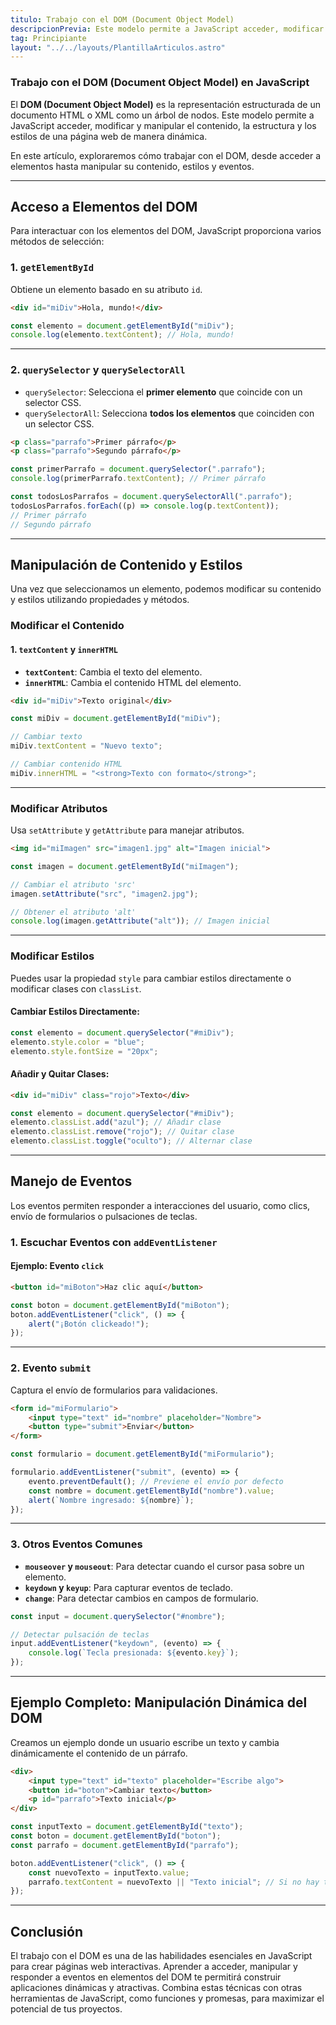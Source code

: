 ```yaml
---
titulo: Trabajo con el DOM (Document Object Model)
descripcionPrevia: Este modelo permite a JavaScript acceder, modificar y manipular el contenido, la estructura y los estilos de una página web de manera dinámica.
tag: Principiante
layout: "../../layouts/PlantillaArticulos.astro"
---
```



### Trabajo con el DOM (Document Object Model) en JavaScript

El **DOM (Document Object Model)** es la representación estructurada de un documento HTML o XML como un árbol de nodos. Este modelo permite a JavaScript acceder, modificar y manipular el contenido, la estructura y los estilos de una página web de manera dinámica.

En este artículo, exploraremos cómo trabajar con el DOM, desde acceder a elementos hasta manipular su contenido, estilos y eventos.

---

## Acceso a Elementos del DOM

Para interactuar con los elementos del DOM, JavaScript proporciona varios métodos de selección:

### 1. `getElementById`
Obtiene un elemento basado en su atributo `id`.

```html
<div id="miDiv">Hola, mundo!</div>
```

```javascript
const elemento = document.getElementById("miDiv");
console.log(elemento.textContent); // Hola, mundo!
```

---

### 2. `querySelector` y `querySelectorAll`
- `querySelector`: Selecciona el **primer elemento** que coincide con un selector CSS.
- `querySelectorAll`: Selecciona **todos los elementos** que coinciden con un selector CSS.

```html
<p class="parrafo">Primer párrafo</p>
<p class="parrafo">Segundo párrafo</p>
```

```javascript
const primerParrafo = document.querySelector(".parrafo");
console.log(primerParrafo.textContent); // Primer párrafo

const todosLosParrafos = document.querySelectorAll(".parrafo");
todosLosParrafos.forEach((p) => console.log(p.textContent));
// Primer párrafo
// Segundo párrafo
```

---

## Manipulación de Contenido y Estilos

Una vez que seleccionamos un elemento, podemos modificar su contenido y estilos utilizando propiedades y métodos.

### Modificar el Contenido
#### 1. `textContent` y `innerHTML`
- **`textContent`**: Cambia el texto del elemento.
- **`innerHTML`**: Cambia el contenido HTML del elemento.

```html
<div id="miDiv">Texto original</div>
```

```javascript
const miDiv = document.getElementById("miDiv");

// Cambiar texto
miDiv.textContent = "Nuevo texto";

// Cambiar contenido HTML
miDiv.innerHTML = "<strong>Texto con formato</strong>";
```

---

### Modificar Atributos
Usa `setAttribute` y `getAttribute` para manejar atributos.

```html
<img id="miImagen" src="imagen1.jpg" alt="Imagen inicial">
```

```javascript
const imagen = document.getElementById("miImagen");

// Cambiar el atributo 'src'
imagen.setAttribute("src", "imagen2.jpg");

// Obtener el atributo 'alt'
console.log(imagen.getAttribute("alt")); // Imagen inicial
```

---

### Modificar Estilos
Puedes usar la propiedad `style` para cambiar estilos directamente o modificar clases con `classList`.

#### Cambiar Estilos Directamente:
```javascript
const elemento = document.querySelector("#miDiv");
elemento.style.color = "blue";
elemento.style.fontSize = "20px";
```

#### Añadir y Quitar Clases:
```html
<div id="miDiv" class="rojo">Texto</div>
```

```javascript
const elemento = document.querySelector("#miDiv");
elemento.classList.add("azul"); // Añadir clase
elemento.classList.remove("rojo"); // Quitar clase
elemento.classList.toggle("oculto"); // Alternar clase
```

---

## Manejo de Eventos

Los eventos permiten responder a interacciones del usuario, como clics, envío de formularios o pulsaciones de teclas.

### 1. Escuchar Eventos con `addEventListener`

#### Ejemplo: Evento `click`
```html
<button id="miBoton">Haz clic aquí</button>
```

```javascript
const boton = document.getElementById("miBoton");
boton.addEventListener("click", () => {
    alert("¡Botón clickeado!");
});
```

---

### 2. Evento `submit`
Captura el envío de formularios para validaciones.

```html
<form id="miFormulario">
    <input type="text" id="nombre" placeholder="Nombre">
    <button type="submit">Enviar</button>
</form>
```

```javascript
const formulario = document.getElementById("miFormulario");

formulario.addEventListener("submit", (evento) => {
    evento.preventDefault(); // Previene el envío por defecto
    const nombre = document.getElementById("nombre").value;
    alert(`Nombre ingresado: ${nombre}`);
});
```

---

### 3. Otros Eventos Comunes
- **`mouseover` y `mouseout`**: Para detectar cuando el cursor pasa sobre un elemento.
- **`keydown` y `keyup`**: Para capturar eventos de teclado.
- **`change`**: Para detectar cambios en campos de formulario.

```javascript
const input = document.querySelector("#nombre");

// Detectar pulsación de teclas
input.addEventListener("keydown", (evento) => {
    console.log(`Tecla presionada: ${evento.key}`);
});
```

---

## Ejemplo Completo: Manipulación Dinámica del DOM

Creamos un ejemplo donde un usuario escribe un texto y cambia dinámicamente el contenido de un párrafo.

```html
<div>
    <input type="text" id="texto" placeholder="Escribe algo">
    <button id="boton">Cambiar texto</button>
    <p id="parrafo">Texto inicial</p>
</div>
```

```javascript
const inputTexto = document.getElementById("texto");
const boton = document.getElementById("boton");
const parrafo = document.getElementById("parrafo");

boton.addEventListener("click", () => {
    const nuevoTexto = inputTexto.value;
    parrafo.textContent = nuevoTexto || "Texto inicial"; // Si no hay texto, mostrar el texto inicial
});
```

---

## Conclusión

El trabajo con el DOM es una de las habilidades esenciales en JavaScript para crear páginas web interactivas. Aprender a acceder, manipular y responder a eventos en elementos del DOM te permitirá construir aplicaciones dinámicas y atractivas. Combina estas técnicas con otras herramientas de JavaScript, como funciones y promesas, para maximizar el potencial de tus proyectos.